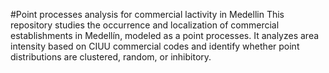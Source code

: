 #Point processes analysis for commercial lactivity in Medellin
This repository studies the occurrence and localization of commercial establishments in Medellín, modeled as a point processes. It analyzes area intensity based on CIUU commercial codes and identify whether point distributions are clustered, random, or inhibitory.

